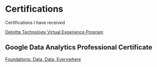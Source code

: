 # Certifications
Certifications I have received

[Deloitte Technology Virtual Experience Program](https://forage-uploads-prod.s3.amazonaws.com/completion-certificates/Deloitte%20Australia/YPWCiGNTkr6QxcpEu_Deloitte%20Australia_RFH8XKnQMKWpW8qf5_1686831040383_completion_certificate.pdf)

## Google Data Analytics Professional Certificate
[Foundations: Data, Data, Everywhere](https://www.coursera.org/account/accomplishments/certificate/SZQ2RFELM77N)